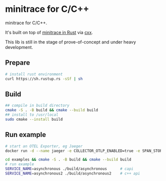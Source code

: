 # minitrace for C/C++

minitrace for C/C++.

It's built on top of
[minitrace in Rust](https://github.com/tikv/minitrace-rust) via [cxx](https://github.com/dtolnay/cxx).

This lib is still in the stage of prove-of-concept and under heavy development.

## Prepare 

```bash
# install rust environment
curl https://sh.rustup.rs -sSf | sh
```

## Build

```bash
## compile in build directory
cmake -S . -B build && cmake --build build
## install to /usr/local
sudo cmake --install build
```

## Run example

```bash
# start an OTEL Exporter, eg Jaeger
docker run -d --name jaeger -e COLLECTOR_OTLP_ENABLED=true -e SPAN_STORAGE_TYPE=badger  -e BADGER_EPHEMERAL=false -e BADGER_DIRECTORY_VALUE=/badger/data -e BADGER_DIRECTORY_KEY=/badger/key   -v /mnt/badger:/badger  -p 16686:16686 -p 4317:4317 -p 4318:4318 jaegertracing/all-in-one:1.46

cd examples && cmake -S . -B build && cmake --build build
# run example
SERVICE_NAME=asynchronous ./build/asynchronous      # capi
SERVICE_NAME=asynchronous2 ./build/asynchronous2    # c++ api
```
